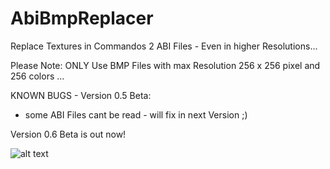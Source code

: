 # AbiBmpReplacer
Replace Textures in Commandos 2 ABI Files - Even in higher Resolutions...

Please Note: ONLY Use BMP Files with max Resolution 256 x 256 pixel and 256 colors ...

KNOWN BUGS - Version 0.5 Beta:

- some ABI Files cant be read - will fix in next Version ;)

Version 0.6 Beta is out now!


![alt text](https://burncycle.de/share/replacer06.png)
